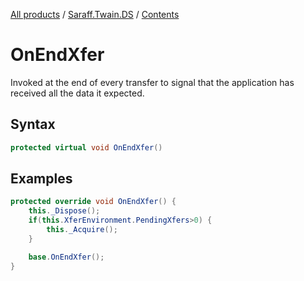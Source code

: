 [All products](../../) / [Saraff.Twain.DS](../) / [Contents](./index.md)
# OnEndXfer
Invoked at the end of every transfer to signal that the application has received all the data it expected.
## Syntax
```c#
protected virtual void OnEndXfer()
```
## Examples
```c#
protected override void OnEndXfer() {
    this._Dispose();
    if(this.XferEnvironment.PendingXfers>0) {
        this._Acquire();
    }

    base.OnEndXfer();
}
```

